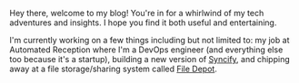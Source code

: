 Hey there, welcome to my blog! You're in for a whirlwind of my tech adventures and insights. I hope you find it both useful and entertaining.

I'm currently working on a few things including but not limited to: my job at Automated Reception where I'm a DevOps engineer (and everything else too because it's a startup), building a new version of [Syncify](posts/syncify.md), and chipping away at a file storage/sharing system called [File Depot](posts/filedepot-intro.md).
